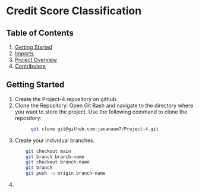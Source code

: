 # Credit Score Classification

## Table of Contents
1. [Getting Started](#getting_started)
2. [Imports](#imports)
3. [Project Overview](#project_overview)
4. [Contributers](#contributers)

## Getting Started
1. Create the Project-4 repository on github.
2. Clone the Repository: Open Git Bash and navigate to the directory where you want to store the project. Use the following command to clone the repository:
   ``` bash
         git clone git@github.com:jananaum7/Project-4.git
   ```
3. Create your individual branches.
    ``` bash
        git checkout main
        git branch branch-name
        git checkout branch-name
        git branch
        git push -u origin branch-name
    ```
5. 
